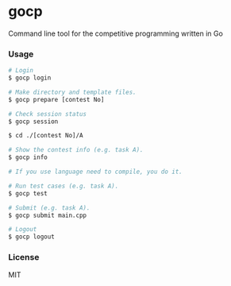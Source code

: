 # gocp

Command line tool for the competitive programming written in Go

### Usage

```sh 
# Login
$ gocp login

# Make directory and template files.
$ gocp prepare [contest No]

# Check session status
$ gocp session

$ cd ./[contest No]/A

# Show the contest info (e.g. task A).
$ gocp info

# If you use language need to compile, you do it.

# Run test cases (e.g. task A).
$ gocp test

# Submit (e.g. task A).
$ gocp submit main.cpp

# Logout
$ gocp logout
```

### License

MIT
